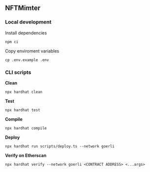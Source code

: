 ## NFTMimter

### Local development

Install dependencies

`npm ci`

Copy enviroment variables

`cp .env.example .env`

### CLI scripts

**Clean**

`npx hardhat clean`

**Test**

`npx hardhat test`

**Compile**

`npx hardhat compile`

**Deploy**

`npx hardhat run scripts/deploy.ts --network goerli`

**Verify on Etherscan**

`npx hardhat verify --network goerli <CONTRACT ADDRESS> <...args>`
